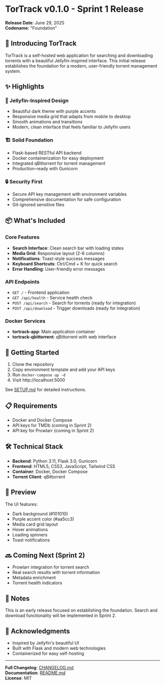 # TorTrack v0.1.0 - Sprint 1 Release

**Release Date**: June 29, 2025  
**Codename**: "Foundation"

## 🎉 Introducing TorTrack

TorTrack is a self-hosted web application for searching and downloading torrents with a beautiful Jellyfin-inspired interface. This initial release establishes the foundation for a modern, user-friendly torrent management system.

## ✨ Highlights

### 🎨 Jellyfin-Inspired Design
- Beautiful dark theme with purple accents
- Responsive media grid that adapts from mobile to desktop
- Smooth animations and transitions
- Modern, clean interface that feels familiar to Jellyfin users

### 🏗️ Solid Foundation
- Flask-based RESTful API backend
- Docker containerization for easy deployment
- Integrated qBittorrent for torrent management
- Production-ready with Gunicorn

### 🔒 Security First
- Secure API key management with environment variables
- Comprehensive documentation for safe configuration
- Git-ignored sensitive files

## 📦 What's Included

### Core Features
- **Search Interface**: Clean search bar with loading states
- **Media Grid**: Responsive layout (2-6 columns)
- **Notifications**: Toast-style success messages
- **Keyboard Shortcuts**: Ctrl/Cmd + K for quick search
- **Error Handling**: User-friendly error messages

### API Endpoints
- `GET /` - Frontend application
- `GET /api/health` - Service health check
- `POST /api/search` - Search for torrents (ready for integration)
- `POST /api/download` - Trigger downloads (ready for integration)

### Docker Services
- **tortrack-app**: Main application container
- **tortrack-qbittorrent**: qBittorrent with web interface

## 🚀 Getting Started

1. Clone the repository
2. Copy environment template and add your API keys
3. Run `docker-compose up -d`
4. Visit http://localhost:5000

See [SETUP.md](../SETUP.md) for detailed instructions.

## 📋 Requirements

- Docker and Docker Compose
- API keys for TMDb (coming in Sprint 2)
- API key for Prowlarr (coming in Sprint 2)

## 🛠️ Technical Stack

- **Backend**: Python 3.11, Flask 3.0, Gunicorn
- **Frontend**: HTML5, CSS3, JavaScript, Tailwind CSS
- **Container**: Docker, Docker Compose
- **Torrent Client**: qBittorrent

## 📸 Preview

The UI features:
- Dark background (#101010)
- Purple accent color (#aa5cc3)
- Media card grid layout
- Hover animations
- Loading spinners
- Toast notifications

## 🔜 Coming Next (Sprint 2)

- Prowlarr integration for torrent search
- Real search results with torrent information
- Metadata enrichment
- Torrent health indicators

## 📝 Notes

This is an early release focused on establishing the foundation. Search and download functionality will be implemented in Sprint 2.

## 🙏 Acknowledgments

- Inspired by Jellyfin's beautiful UI
- Built with Flask and modern web technologies
- Containerized for easy self-hosting

---

**Full Changelog**: [CHANGELOG.md](CHANGELOG.md)  
**Documentation**: [README.md](../README.md)  
**License**: MIT 